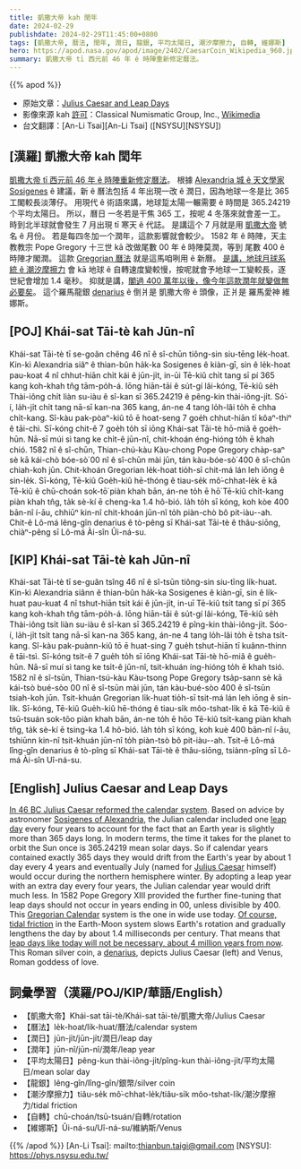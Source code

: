 ```yaml
---
title: 凱撒大帝 kah 閏年
date: 2024-02-29
publishdate: 2024-02-29T11:45:00+0800
tags: [凱撒大帝, 曆法, 閏年, 潤日, 龍銀, 平均太陽日, 潮汐摩擦力, 自轉, 維娜斯]
hero: https://apod.nasa.gov/apod/image/2402/CaesarCoin_Wikipedia_960.jpg
summary: 凱撒大帝 tī 西元前 46 年 ê 時陣重新修定曆法。
---
```


{{% apod %}}

- 原始文章：[Julius Caesar and Leap Days](https://apod.nasa.gov/apod/ap240229.html)
- 影像來源 kah [許可][License]：Classical Numismatic Group, Inc., [Wikimedia](https://commons.wikimedia.org/wiki/File:RSC_0022_-_transparent_background.png)
- 台文翻譯：[An-Li Tsai][An-Li Tsai] ([NSYSU][NSYSU])

## [漢羅] 凱撒大帝 kah 閏年
[凱撒大帝 tī 西元前 46 年 ê 時陣重新修定曆法][In 46 BC Julius Caesar reformed the calendar system]。
根據 [Alexandria 城 ê 天文學家 Sosigenes][Sosigenes of Alexandria] ê 建議，新 ê 曆法包括 4 年出現一改 ê 潤日，因為地球一冬是比 365 工閣較長淡薄仔。
用現代 ê 術語來講，地球踅太陽一輾需要 ê 時間是 365.24219 个平均太陽日。
所以，曆日 一冬若是干焦 365 工，按呢 4 冬落來就會差一工。
時到北半球就會發生 7 月出現 tī 寒天 ê 代誌。
是講這个 7 月就是用 [凱撒大帝][Julius Caesar] 號名 ê 月份。
若是每四冬加一个潤年，這款影響就會較少。
1582 年 ê 時陣，天主教教宗 Pope Gregory 十三世 kā 改做尾數 00 年 ê 時陣莫潤，等到 尾數 400 ê 時陣才閣潤。
這款 [Gregorian 曆法][Gregorian Calendar] 就是這馬咱咧用 ê 新曆。
[是講，地球月球系統 ê 潮汐摩擦力][Of course, tidal friction] 會 kā 地球 ê 自轉速度變較慢，按呢就會予地球一工變較長，逐世紀會增加 1.4 毫秒。
抑就是講，[閣過 400 萬年以後，像今年這款潤年就變做無必要矣][leap days like today will not be necessary, about 4 million years from now]。
這个羅馬龍銀 [denarius][denarius] ê 倒爿是 凱撒大帝 ê 頭像，正爿是 羅馬愛神 維娜斯。

## [POJ] Khái-sat Tāi-tè kah Jūn-nî
Khái-sat Tāi-tè tī se-goân chêng 46 nî ê sî-chūn tiông-sin siu-tēng le̍k-hoat.
Kin-kì Alexandria siâⁿ ê thian-bûn ha̍k-ka Sosigenes ê kiàn-gī, sin ê le̍k-hoat pau-koat 4 nî chhut-hiān chi̍t kái ê jūn-ji̍t, in-ūi Tē-kiû chi̍t tang sī pí 365 kang koh-khah tn̂g tām-po̍h-á.
Iōng hiān-tāi ê su̍t-gí lâi-kóng, Tē-kiû se̍h Thài-iông chi̍t liàn su-iàu ê sî-kan sī 365.24219 ê pêng-kin thài-iông-ji̍t.
Só͘-í, la̍h-ji̍t chi̍t tang nā-sī kan-na 365 kang, án-ne 4 tang lo̍h-lâi to̍h ē chha chi̍t-kang.
Sî-kàu pak-pòaⁿ-kiû tō ē hoat-seng 7 goe̍h chhut-hiān tī kôaⁿ-thiⁿ ê tāi-chì.
Sī-kóng chit-ê 7 goe̍h to̍h sī iōng Khái-sat Tāi-tè hō-miâ ê goe̍h-hūn.
Nā-sī múi sì tang ke chi̍t-ê jūn-nî, chit-khoán éng-hióng to̍h ē khah chió.
1582 nî ê sî-chūn, Thian-chú-kàu Kàu-chong Pope Gregory cha̍p-saⁿ sè kā kái-chò bóe-sò͘ 00 nî ê sî-chūn mài jūn, tán kàu-bóe-sò͘ 400 ê sî-chūn chiah-koh jūn.
Chit-khoán Gregorian le̍k-hoat tio̍h-sī chit-má lán leh iōng ê sin-le̍k.
Sī-kóng, Tē-kiû Goe̍h-kiû hē-thóng ê tiau-se̍k mô͘-chhat-le̍k ē kā Tē-kiû ê chū-choán sok-tō͘ piàn khah bān, án-ne to̍h ē hō͘ Tē-kiû chi̍t-kang piàn khah tn̂g, ta̍k sè-kí ē cheng-ka 1.4 hô-bió.
Ia̍h to̍h sī kóng, koh kòe 400 bān-nî í-āu, chhiūⁿ kin-nî chit-khoán jūn-nî  to̍h piàn-chò bô pit-iàu--ah.
Chit-ê Lô-má lêng-gîn denarius ê tò-pêng sī Khái-sat Tāi-tè ê thâu-siōng, chiàⁿ-pêng sī Lô-má Ài-sîn Ûi-ná-su.

## [KIP] Khái-sat Tāi-tè kah Jūn-nî
Khái-sat Tāi-tè tī se-guân tsîng 46 nî ê sî-tsūn tiông-sin siu-tīng li̍k-huat.
Kin-kì Alexandria siânn ê thian-bûn ha̍k-ka Sosigenes ê kiàn-gī, sin ê li̍k-huat pau-kuat 4 nî tshut-hiān tsi̍t kái ê jūn-ji̍t, in-uī Tē-kiû tsi̍t tang sī pí 365 kang koh-khah tn̂g tām-po̍h-á.
Iōng hiān-tāi ê su̍t-gí lâi-kóng, Tē-kiû se̍h Thài-iông tsi̍t liàn su-iàu ê sî-kan sī 365.24219 ê pîng-kin thài-iông-ji̍t.
Sóo-í, la̍h-ji̍t tsi̍t tang nā-sī kan-na 365 kang, án-ne 4 tang lo̍h-lâi to̍h ē tsha tsi̍t-kang.
Sî-kàu pak-puànn-kiû tō ē huat-sing 7 gue̍h tshut-hiān tī kuânn-thinn ê tāi-tsì.
Sī-kóng tsit-ê 7 gue̍h to̍h sī iōng Khái-sat Tāi-tè hō-miâ ê gue̍h-hūn.
Nā-sī muí sì tang ke tsi̍t-ê jūn-nî, tsit-khuán íng-hióng to̍h ē khah tsió.
1582 nî ê sî-tsūn, Thian-tsú-kàu Kàu-tsong Pope Gregory tsa̍p-sann sè kā kái-tsò bué-sòo 00 nî ê sî-tsūn mài jūn, tán kàu-bué-sòo 400 ê sî-tsūn tsiah-koh jūn.
Tsit-khuán Gregorian li̍k-huat tio̍h-sī tsit-má lán leh iōng ê sin-li̍k.
Sī-kóng, Tē-kiû Gue̍h-kiû hē-thóng ê tiau-si̍k môo-tshat-li̍k ē kā Tē-kiû ê tsū-tsuán sok-tōo piàn khah bān, án-ne to̍h ē hōo Tē-kiû tsi̍t-kang piàn khah tn̂g, ta̍k sè-kí ē tsing-ka 1.4 hô-bió.
Ia̍h to̍h sī kóng, koh kuè 400 bān-nî í-āu, tshiūnn kin-nî tsit-khuán jūn-nî  to̍h piàn-tsò bô pit-iàu--ah.
Tsit-ê Lô-má lîng-gîn denarius ê tò-pîng sī Khái-sat Tāi-tè ê thâu-siōng, tsiànn-pîng sī Lô-má Ài-sîn Uî-ná-su.

## [English] Julius Caesar and Leap Days
[In 46 BC Julius Caesar reformed the calendar system][In 46 BC Julius Caesar reformed the calendar system].
Based on advice by astronomer [Sosigenes of Alexandria][Sosigenes of Alexandria], the Julian calendar included one [leap day][leap day] every four years to account for the fact that an Earth year is slightly more than 365 days long.
In modern terms, the time it takes for the planet to orbit the Sun once is 365.24219 mean solar days.
So if calendar years contained exactly 365 days they would drift from the Earth's year by about 1 day every 4 years and eventually July (named for [Julius Caesar][Julius Caesar] himself) would occur during the northern hemisphere winter.
By adopting a leap year with an extra day every four years, the Julian calendar year would drift much less.
In 1582 Pope Gregory XIII provided the further fine-tuning that leap days should not occur in years ending in 00, unless divisible by 400.
This [Gregorian Calendar][Gregorian Calendar] system is the one in wide use today.
[Of course, tidal friction][Of course, tidal friction] in the Earth-Moon system slows Earth's rotation and gradually lengthens the day by about 1.4 milliseconds per century.
That means that [leap days like today will not be necessary, about 4 million years from now][leap days like today will not be necessary, about 4 million years from now].
This Roman silver coin, a [denarius][denarius], depicts Julius Caesar (left) and Venus, Roman goddess of love.

## 詞彙學習（漢羅/POJ/KIP/華語/English）
- 【凱撒大帝】Khái-sat tāi-tè/Khái-sat tāi-tè/凱撒大帝/Julius Caesar
- 【曆法】le̍k-hoat/li̍k-huat/曆法/calendar system
- 【潤日】jūn-ji̍t/jūn-ji̍t/潤日/leap day
- 【潤年】jūn-nî/jūn-nî/潤年/leap year
- 【平均太陽日】pêng-kun thài-iông-ji̍t/pîng-kun thài-iông-ji̍t/平均太陽日/mean solar day
- 【龍銀】lêng-gîn/lîng-gîn/銀幣/silver coin
- 【潮汐摩擦力】tiâu-se̍k mô͘-chhat-le̍k/tiâu-si̍k môo-tshat-li̍k/潮汐摩擦力/tidal friction
- 【自轉】chū-choán/tsū-tsuán/自轉/rotation
- 【維娜斯】Ûi-ná-su/Uî-ná-su/維納斯/Venus

{{% /apod %}}
[An-Li Tsai]: mailto:thianbun.taigi@gmail.com
[NSYSU]: https://phys.nsysu.edu.tw/

[copyright]: https://apod.nasa.gov/apod/fap/lib/about_apod.html#srapply
[License]: https://creativecommons.org/licenses/by/3.0/

[In 46 BC Julius Caesar reformed the calendar system]:https://uh.edu/engines/epi2364.htm
[Sosigenes of Alexandria]:https://en.wikipedia.org/wiki/Sosigenes_of_Alexandria
[leap day]:http://scienceworld.wolfram.com/astronomy/LeapYear.html
[Julius Caesar]:http://www.literaturepage.com/read/shakespeare_juliuscaesar.html
[Gregorian Calendar]:http://galileo.rice.edu/chron/gregorian.html
[Of course, tidal friction]:https://apod.nasa.gov/apod/ap171007.html
[leap days like today will not be necessary, about 4 million years from now]:https://scienceblogs.com/startswithabang/2012/02/29/the-physics-of-leap-day
[denarius]:https://en.wikipedia.org/wiki/Denarius
